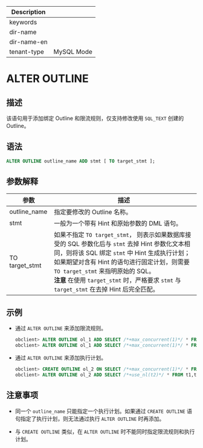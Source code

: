 | Description   |                 |
|---------------|-----------------|
| keywords      |                 |
| dir-name      |                 |
| dir-name-en   |                 |
| tenant-type   | MySQL Mode      |

# ALTER OUTLINE

## 描述

该语句用于添加绑定 Outline 和限流规则，仅支持修改使用 `SQL_TEXT` 创建的 Outline。

## 语法

```sql
ALTER OUTLINE outline_name ADD stmt [ TO target_stmt ];
```

## 参数解释

|     **参数**     |                                                                                                                                        **描述**                                                                                                                                         |
|----------------|---------------------------------------------------------------------------------------------------------------------------------------------------------------------------------------------------------------------------------------------------------------------------------------|
| outline_name   | 指定要修改的 Outline 名称。                                                                                                                                                                                                                                                                    |
| stmt           | 一般为一个带有 Hint 和原始参数的 DML 语句。                                                                                                                                                                                                                                                           |
| TO target_stmt | 如果不指定 `TO target_stmt`， 则表示如果数据库接受的 SQL 参数化后与 `stmt` 去掉 Hint 参数化文本相同，则将该 SQL 绑定 `stmt` 中 Hint 生成执行计划；如果期望对含有 Hint 的语句进行固定计划，则需要 `TO target_stmt` 来指明原始的 SQL。  <br>**注意**  在使用 `target_stmt` 时，严格要求 `stmt` 与 `target_stmt` 在去掉 Hint 后完全匹配。 |

## 示例

* 通过 `ALTER OUTLINE` 来添加限流规则。

  ```sql
  obclient> ALTER OUTLINE ol_1 ADD SELECT /*+max_concurrent(1)*/ * FROM t1 WHERE c1 = 1 and c2 = ?;
  obclient> ALTER OUTLINE ol_1 ADD SELECT /*+max_concurrent(1)*/ * FROM t1 WHERE c1 = ? and c2 = 1;
  ```

* 通过 `ALTER OUTLINE` 来添加执行计划。

  ```sql
  obclient> CREATE OUTLINE ol_2 ON SELECT /*+max_concurrent(1)*/ * FROM t1,t2 WHERE t1.c1 = 1;
  obclient> ALTER OUTLINE ol_2 ADD SELECT /*+use_nl(t2)*/ * FROM t1,t2 WHERE t1.c1 = 1;
  ```

## 注意事项

* 同一个 `outline_name` 只能指定一个执行计划。如果通过 `CREATE OUTLINE` 语句指定了执行计划，则无法通过执行 `ALTER OUTLINE` 时再添加。

* 与 `CREATE OUTLINE` 类似，在 `ALTER OUTLINE` 时不能同时指定限流规则和执行计划。
